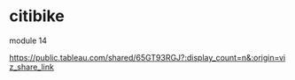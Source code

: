 # citibike
module 14


https://public.tableau.com/shared/65GT93RGJ?:display_count=n&:origin=viz_share_link
